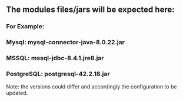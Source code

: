 ## The modules files/jars will be expected here:

### For Example:
### Mysql: mysql-connector-java-8.0.22.jar
### MSSQL: mssql-jdbc-8.4.1.jre8.jar
### PostgreSQL: postgresql-42.2.18.jar

Note: the versions could differ and accordingly the configuration to be updated.
